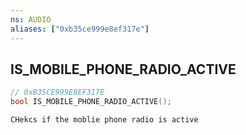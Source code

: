 ```yaml
---
ns: AUDIO
aliases: ["0xb35ce999e8ef317e"]
---
```

## IS_MOBILE_PHONE_RADIO_ACTIVE

```c
// 0xB35CE999E8EF317E
bool IS_MOBILE_PHONE_RADIO_ACTIVE();
```

```
CHekcs if the moblie phone radio is active
```
